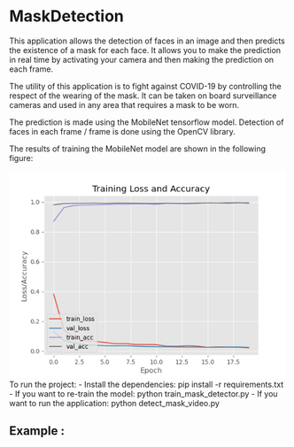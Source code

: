 # MaskDetection
This application allows the detection of faces in an image and then predicts the existence of a mask for each face. It allows you to make the prediction in real time by activating your camera and then making the prediction on each frame.

The utility of this application is to fight against COVID-19 by controlling the respect of the wearing of the mask. It can be taken on board surveillance cameras and used in any area that requires a mask to be worn.

The prediction is made using the MobileNet tensorflow model. Detection of faces in each frame / frame is done using the OpenCV library.

The results of training the MobileNet model are shown in the following figure:

<img src="https://github.com/TOUAOUSSA-Oussama/MaskDetection/blob/main/plot.png" width="500">
To run the project:
- Install the dependencies: pip install -r requirements.txt
- If you want to re-train the model: python train_mask_detector.py
- If you want to run the application: python detect_mask_video.py


Example :
-----------------------------------
